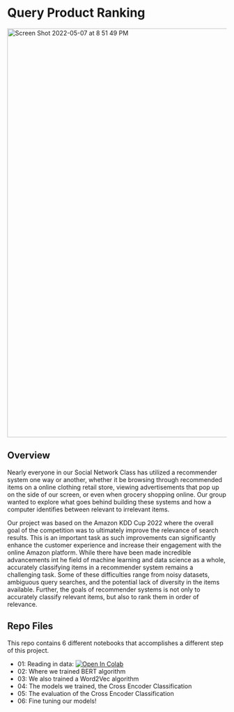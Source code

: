 # Query Product Ranking


<img width="939" alt="Screen Shot 2022-05-07 at 8 51 49 PM" src="https://user-images.githubusercontent.com/69778066/167278431-32511d2c-e993-4412-b06d-44200fabb49c.png">


## Overview
Nearly everyone in our Social Network Class has utilized a recommender system one way or another, whether it be browsing through recommended items on a online clothing retail store, viewing advertisements that pop up on the side of our screen, or even when grocery shopping online. Our group wanted to explore what goes behind building these systems and how a computer identifies between relevant to irrelevant items. 

Our project was based on the Amazon KDD Cup 2022 where the overall goal of the competition was to ultimately improve the relevance of search results. This is an important task as such improvements can significantly enhance the customer experience and increase their engagement with the online Amazon platform. While there have been made incredible advancements int he field of machine learning and data science as a whole, accurately classifying items in a recommender system remains a challenging task. Some of these difficulties range from noisy datasets, ambiguous query searches, and the potential lack of diversity in the items available. Further, the goals of recommender systems is not only to accurately classify relevant items, but also to rank them in order of relevance. 

## Repo Files
This repo contains 6 different notebooks that accomplishes a different step of this project. 
- 01: Reading in data: [![Open In Colab](https://colab.research.google.com/assets/colab-badge.svg)](https://drive.google.com/file/d/1cZ7P3Xm0BYL1f-yqo-LzJl7At5ySBc7W/view?usp=sharing)
- 02: Where we trained BERT algorithm
- 03: We also trained a Word2Vec algorithm
- 04: The models we trained, the Cross Encoder Classification
- 05: The evaluation of the Cross Encoder Classification
- 06: Fine tuning our models! 
